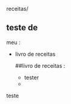 receitas/

## teste de 

meu :

* livro de receitas

  ##livro de receitas  : 

  - tester
  - 
  
  

teste 
